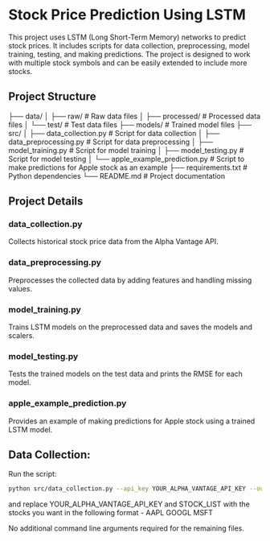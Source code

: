 # Stock Price Prediction Using LSTM

This project uses LSTM (Long Short-Term Memory) networks to predict stock prices. It includes scripts for data collection, preprocessing, model training, testing, and making predictions. The project is designed to work with multiple stock symbols and can be easily extended to include more stocks.

## Project Structure

├── data/
│ ├── raw/ # Raw data files
│ ├── processed/ # Processed data files
│ └── test/ # Test data files
├── models/ # Trained model files
├── src/
│ ├── data_collection.py # Script for data collection
│ ├── data_preprocessing.py # Script for data preprocessing
│ ├── model_training.py # Script for model training
│ ├── model_testing.py # Script for model testing
│ └── apple_example_prediction.py # Script to make predictions for Apple stock as an example
├── requirements.txt # Python dependencies
└── README.md # Project documentation

## Project Details

### data_collection.py

Collects historical stock price data from the Alpha Vantage API.

### data_preprocessing.py

Preprocesses the collected data by adding features and handling missing values.

### model_training.py

Trains LSTM models on the preprocessed data and saves the models and scalers.

### model_testing.py

Tests the trained models on the test data and prints the RMSE for each model.

### apple_example_prediction.py

Provides an example of making predictions for Apple stock using a trained LSTM model.

## Data Collection:

Run the script:

```bash
python src/data_collection.py --api_key YOUR_ALPHA_VANTAGE_API_KEY --output_size full STOCK_LIST
```

and replace YOUR_ALPHA_VANTAGE_API_KEY and STOCK_LIST with the stocks you want in the following format - AAPL GOOGL MSFT

No additional command line arguments required for the remaining files. 
